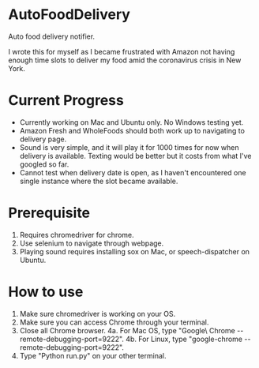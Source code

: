 # AutoFoodDelivery
Auto food delivery notifier.

I wrote this for myself as I became frustrated with Amazon not having enough time slots to deliver my food amid the coronavirus crisis in New York.

# Current Progress

- Currently working on Mac and Ubuntu only. No Windows testing yet.
- Amazon Fresh and WholeFoods should both work up to navigating to delivery page.
- Sound is very simple, and it will play it for 1000 times for now when delivery is available. Texting would be better but it costs from what I've googled so far.
- Cannot test when delivery date is open, as I haven't encountered one single instance where the slot became available.

# Prerequisite

1. Requires chromedriver for chrome.
2. Use selenium to navigate through webpage.
3. Playing sound requires installing sox on Mac, or speech-dispatcher on Ubuntu.

# How to use

1. Make sure chromedriver is working on your OS.
2. Make sure you can access Chrome through your terminal.
3. Close all Chrome browser.
4a. For Mac OS, type "Google\ Chrome --remote-debugging-port=9222".
4b. For Linux, type "google-chrome --remote-debugging-port=9222".
5. Type "Python run.py" on your other terminal.
